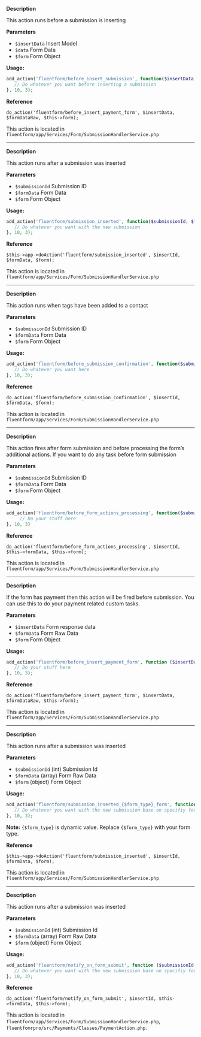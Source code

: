 
<explain-block title="fluentform/before_insert_submission">

**Description**

This action runs before a submission is inserting

**Parameters**
- `$insertData` Insert Model
- `$data` Form Data
- `$form` Form Object

**Usage:**
```php 
add_action('fluentform/before_insert_submission', function($insertData, $data, $form) {
   // Do whatever you want before inserting a submission
}, 10, 3);
```

**Reference**

`do_action('fluentform/before_insert_payment_form', $insertData, $formDataRaw, $this->form);`

This action is located in `fluentform/app/Services/Form/SubmissionHandlerService.php`

</explain-block>

------------------------------------------------

<explain-block title="fluentform/submission_inserted">

**Description**

This action runs after a submission was inserted 

**Parameters**
- `$submissionId` Submission ID
- `$formData` Form Data
- `$form` Form Object

**Usage:**
```php 
add_action('fluentform/submission_inserted', function($submissionId, $formData, $form) {
   // Do whatever you want with the new submission
}, 10, 3);
```

**Reference**

`$this->app->doAction('fluentform/submission_inserted', $insertId, $formData, $form);`

This action is located in `fluentform/app/Services/Form/SubmissionHandlerService.php`

</explain-block>

------------------------------------------------

<explain-block title="fluentform/before_submission_confirmation">

**Description**

This action runs when tags have been added to a contact

**Parameters**
- `$submissionId` Submission ID
- `$formData` Form  Data
- `$form` Form Object

**Usage:**
```php 
add_action('fluentform/before_submission_confirmation', function($submissionId, $formData, $form) {
   // Do whatever you want here
}, 10, 3);
```

**Reference**

`do_action('fluentform/before_submission_confirmation', $insertId, $formData, $form);`

This action is located in `fluentform/app/Services/Form/SubmissionHandlerService.php`

</explain-block>

------------------------------------------------

<explain-block title="fluentform/before_form_actions_processing">

**Description**

This action fires after form submission and before processing the form’s additional actions. If you want to do any task before form submission

**Parameters**
- `$submissionId` Submission ID
- `$formData` Form  Data
- `$form` Form Object

**Usage:**
```php 
add_action('fluentform/before_form_actions_processing', function($submissionId, $formData, $form){  
     // Do your stuff here
}, 10, 3)
```

**Reference**

`do_action('fluentform/before_form_actions_processing', $insertId, $this->formData, $this->form);`

This action is located in `fluentform/app/Services/Form/SubmissionHandlerService.php`

</explain-block>

------------------------------------------------

<explain-block title="fluentform/before_insert_payment_form">

**Description**

If the form has payment then this action will be fired before submission. You can use this to do your payment related custom tasks.

**Parameters**
- `$insertData` Form response data
- `$formData` Form Raw Data
- `$form` Form Object

**Usage:**
```php 
add_action('fluentform/before_insert_payment_form', function ($insertData, $formRawData, $form){
   // Do your stuff here
}, 10, 3);
```

**Reference**

`do_action('fluentform/before_insert_payment_form', $insertData, $formDataRaw, $this->form);`

This action is located in `fluentform/app/Services/Form/SubmissionHandlerService.php`

</explain-block>

---------------------------------------------------

<explain-block title="fluentform/submission_inserted_{$form_type}_form">

**Description**

This action runs after a submission was inserted

**Parameters**
- `$submissionId`  (int)    Submission Id
- `$formData` (array)  Form Raw Data
- `$form`     (object) Form Object

**Usage:**
```php 
add_action('fluentform/submission_inserted_{$form_type}_form', function ($submissionId, $formData, $form){
   // Do whatever you want with the new submission base on specifiy form type
}, 10, 3);
```
**Note:** `{$form_type}` is dynamic value. Replace `{$form_type}` with your form type.

**Reference**

`$this->app->doAction('fluentform/submission_inserted', $insertId, $formData, $form);`

This action is located in `fluentform/app/Services/Form/SubmissionHandlerService.php`

</explain-block>

---------------------------------------------------

<explain-block title="fluentform/notify_on_form_submit">

**Description**

This action runs after a submission was inserted

**Parameters**
- `$submissionId`  (int)    Submission Id
- `$formData` (array)  Form Raw Data
- `$form`     (object) Form Object

**Usage:**
```php 
add_action('fluentform/notify_on_form_submit', function ($submissionId, $formData, $form){
   // Do whatever you want with the new submission base on specifiy form type
}, 10, 3);
```

**Reference**

`do_action('fluentform/notify_on_form_submit', $insertId, $this->formData, $this->form);`

This action is located in `fluentform/app/Services/Form/SubmissionHandlerService.php`, `fluentfomrpro/src/Payments/Classes/PaymentAction.php`.

</explain-block>


